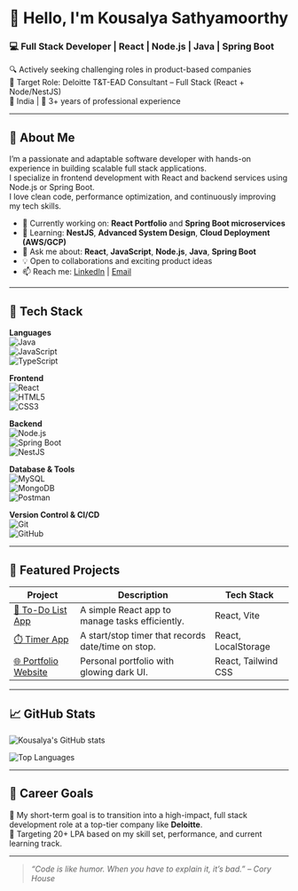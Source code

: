 # 👋 Hello, I'm Kousalya Sathyamoorthy

### 💻 Full Stack Developer | React | Node.js | Java | Spring Boot  
🔍 Actively seeking challenging roles in product-based companies  
🎯 Target Role: Deloitte T&T-EAD Consultant – Full Stack (React + Node/NestJS)  
📍 India | 💼 3+ years of professional experience  

---

## 🧠 About Me

I’m a passionate and adaptable software developer with hands-on experience in building scalable full stack applications.  
I specialize in frontend development with React and backend services using Node.js or Spring Boot.  
I love clean code, performance optimization, and continuously improving my tech skills.

- 🔭 Currently working on: **React Portfolio** and **Spring Boot microservices**
- 🌱 Learning: **NestJS**, **Advanced System Design**, **Cloud Deployment (AWS/GCP)**
- 💬 Ask me about: **React**, **JavaScript**, **Node.js**, **Java**, **Spring Boot**
- 💡 Open to collaborations and exciting product ideas
- 📫 Reach me: [LinkedIn](https://www.linkedin.com/in/your-link) | [Email](mailto:your-email@example.com)

---

## 🚀 Tech Stack

**Languages**  
![Java](https://img.shields.io/badge/Java-007396?style=flat&logo=java)  
![JavaScript](https://img.shields.io/badge/JavaScript-F7DF1E?style=flat&logo=javascript)  
![TypeScript](https://img.shields.io/badge/TypeScript-3178C6?style=flat&logo=typescript)

**Frontend**  
![React](https://img.shields.io/badge/React-61DAFB?style=flat&logo=react)  
![HTML5](https://img.shields.io/badge/HTML5-E34F26?style=flat&logo=html5)  
![CSS3](https://img.shields.io/badge/CSS3-1572B6?style=flat&logo=css3)

**Backend**  
![Node.js](https://img.shields.io/badge/Node.js-339933?style=flat&logo=node.js)  
![Spring Boot](https://img.shields.io/badge/SpringBoot-6DB33F?style=flat&logo=spring-boot)  
![NestJS](https://img.shields.io/badge/NestJS-E0234E?style=flat&logo=nestjs)

**Database & Tools**  
![MySQL](https://img.shields.io/badge/MySQL-4479A1?style=flat&logo=mysql)  
![MongoDB](https://img.shields.io/badge/MongoDB-47A248?style=flat&logo=mongodb)  
![Postman](https://img.shields.io/badge/Postman-FF6C37?style=flat&logo=postman)

**Version Control & CI/CD**  
![Git](https://img.shields.io/badge/Git-F05032?style=flat&logo=git)  
![GitHub](https://img.shields.io/badge/GitHub-181717?style=flat&logo=github)

---

## 📂 Featured Projects

| Project | Description | Tech Stack |
|--------|-------------|------------|
| [📝 To-Do List App](https://github.com/kousalya-dev/todo-list-app) | A simple React app to manage tasks efficiently. | React, Vite |
| [⏱️ Timer App](https://github.com/kousalya-dev/timer-app) | A start/stop timer that records date/time on stop. | React, LocalStorage |
| [🌐 Portfolio Website](https://github.com/kousalya-dev/portfolio) | Personal portfolio with glowing dark UI. | React, Tailwind CSS |

---

## 📈 GitHub Stats

![Kousalya's GitHub stats](https://github-readme-stats.vercel.app/api?username=kousalya-dev&show_icons=true&theme=radical)

![Top Languages](https://github-readme-stats.vercel.app/api/top-langs/?username=kousalya-dev&layout=compact&theme=radical)

---

## 💼 Career Goals

🎯 My short-term goal is to transition into a high-impact, full stack development role at a top-tier company like **Deloitte**.  
💸 Targeting 20+ LPA based on my skill set, performance, and current learning track.

---

> *“Code is like humor. When you have to explain it, it’s bad.” – Cory House*

